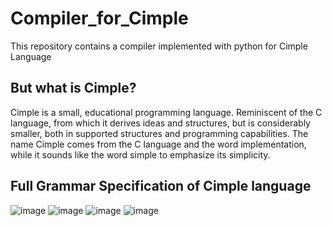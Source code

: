 # Compiler_for_Cimple
This repository contains a compiler implemented with python for Cimple Language

## But what is Cimple?
Cimple is a small, educational programming language. Reminiscent of the C language, from which it derives ideas and structures, 
but is considerably smaller, both in supported structures and programming capabilities.
The name Cimple comes from the C language and the word implementation, while it sounds like the word
simple to emphasize its simplicity.

## Full Grammar Specification of Cimple language
![image](https://user-images.githubusercontent.com/56273616/189419567-6ff4e6a5-d84d-410a-876d-44de720a3891.png)
![image](https://user-images.githubusercontent.com/56273616/189419332-ea4dfcfb-db60-4335-ab70-48d44036e03d.png)
![image](https://user-images.githubusercontent.com/56273616/189419365-a2c005c5-4530-4ec6-a91e-074bbf7ef422.png)
![image](https://user-images.githubusercontent.com/56273616/189419390-ed283a70-1c5d-46ba-8900-a02aa070d725.png)
